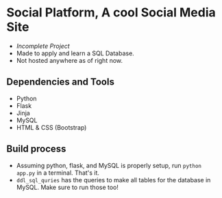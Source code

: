 # Social Platform, A cool Social Media Site

- *Incomplete Project*
- Made to apply and learn a SQL Database.
- Not hosted anywhere as of right now.

## Dependencies and Tools
- Python
- Flask
- Jinja
- MySQL
- HTML & CSS (Bootstrap)

## Build process
- Assuming python, flask, and MySQL is properly setup, run `python app.py` in a terminal. That's it.
- `ddl_sql_quries` has the queries to make all tables for the database in MySQL. Make sure to run those too!
